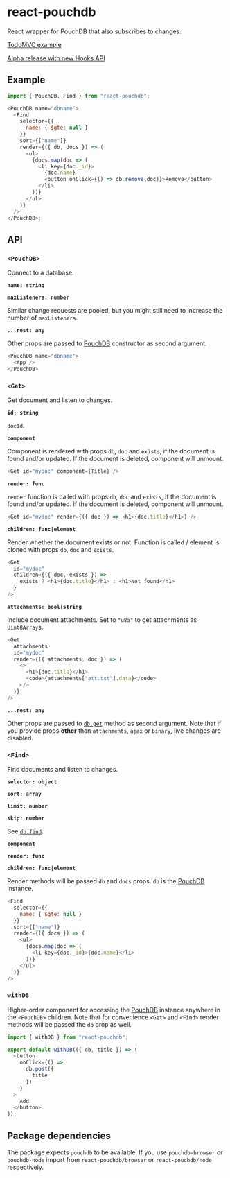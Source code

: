 # react-pouchdb

React wrapper for PouchDB that also subscribes to changes.

[TodoMVC example](https://arnosaine.github.io/react-pouchdb/)

[Alpha release with new Hooks API](https://www.npmjs.com/package/react-pouchdb/v/next)

## Example

```js
import { PouchDB, Find } from "react-pouchdb";

<PouchDB name="dbname">
  <Find
    selector={{
      name: { $gte: null }
    }}
    sort={["name"]}
    render={({ db, docs }) => (
      <ul>
        {docs.map(doc => (
          <li key={doc._id}>
            {doc.name}
            <button onClick={() => db.remove(doc)}>Remove</button>
          </li>
        ))}
      </ul>
    )}
  />
</PouchDB>;
```

## API

### `<PouchDB>`

Connect to a database.

**`name: string`**

**`maxListeners: number`**

Similar change requests are pooled, but you might still need to increase the number of `maxListeners`.

**`...rest: any`**

Other props are passed to [PouchDB](https://pouchdb.com/api.html#create_database) constructor as second argument.

```js
<PouchDB name="dbname">
  <App />
</PouchDB>
```

### `<Get>`

Get document and listen to changes.

**`id: string`**

`docId`.

**`component`**

Component is rendered with props `db`, `doc` and `exists`, if the document is found and/or updated. If the document is deleted, component will unmount.

```js
<Get id="mydoc" component={Title} />
```

**`render: func`**

`render` function is called with props `db`, `doc` and `exists`, if the document is found and/or updated. If the document is deleted, component will unmount.

```js
<Get id="mydoc" render={({ doc }) => <h1>{doc.title}</h1>} />
```

**`children: func|element`**

Render whether the document exists or not. Function is called / element is cloned with props `db`, `doc` and `exists`.

```js
<Get
  id="mydoc"
  children={({ doc, exists }) =>
    exists ? <h1>{doc.title}</h1> : <h1>Not found</h1>
  }
/>
```

**`attachments: bool|string`**

Include document attachments. Set to `"u8a"` to get attachments as `Uint8Array`s.

```js
<Get
  attachments
  id="mydoc"
  render={({ attachments, doc }) => (
    <>
      <h1>{doc.title}</h1>
      <code>{attachments["att.txt"].data}</code>
    </>
  )}
/>
```

**`...rest: any`**

Other props are passed to [`db.get`](https://pouchdb.com/api.html#fetch_document) method as second argument. Note that if you provide props **other** than `attachments`, `ajax` or `binary`, live changes are disabled.

### `<Find>`

Find documents and listen to changes.

**`selector: object`**

**`sort: array`**

**`limit: number`**

**`skip: number`**

See [`db.find`](https://pouchdb.com/api.html#query_index).

**`component`**

**`render: func`**

**`children: func|element`**

Render methods will be passed `db` and `docs` props. `db` is the [PouchDB](https://pouchdb.com/api.html) instance.

```js
<Find
  selector={{
    name: { $gte: null }
  }}
  sort={["name"]}
  render={({ docs }) => (
    <ul>
      {docs.map(doc => (
        <li key={doc._id}>{doc.name}</li>
      ))}
    </ul>
  )}
/>
```

### `withDB`

Higher-order component for accessing the [PouchDB](https://pouchdb.com/api.html) instance anywhere in the `<PouchDB>` children. Note that for convenience `<Get>` and `<Find>` render methods will be passed the `db` prop as well.

```js
import { withDB } from "react-pouchdb";

export default withDB(({ db, title }) => (
  <button
    onClick={() =>
      db.post({
        title
      })
    }
  >
    Add
  </button>
));
```

## Package dependencies

The package expects `pouchdb` to be available. If you use `pouchdb-browser` or `pouchdb-node` import from `react-pouchdb/browser` or `react-pouchdb/node` respectively.
